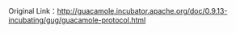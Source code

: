 Original Link：http://guacamole.incubator.apache.org/doc/0.9.13-incubating/gug/guacamole-protocol.html

